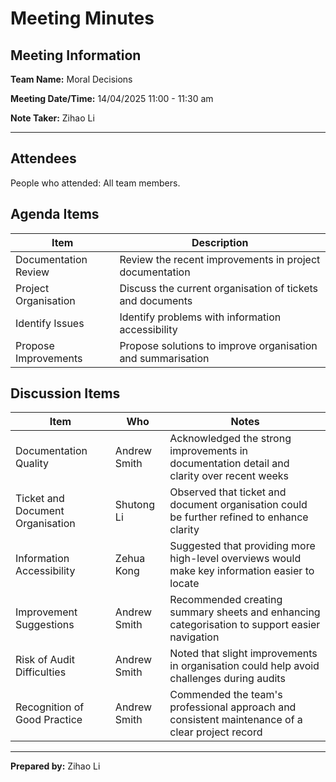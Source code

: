 # Meeting Minutes

## Meeting Information

**Team Name:** Moral Decisions

**Meeting Date/Time:** 14/04/2025  11:00 - 11:30 am

**Note Taker:** Zihao Li

------

## Attendees

People who attended: All team members.

## Agenda Items

| Item                        | Description                                                |
|-----------------------------|------------------------------------------------------------|
| Documentation Review        | Review the recent improvements in project documentation   |
| Project Organisation        | Discuss the current organisation of tickets and documents |
| Identify Issues             | Identify problems with information accessibility          |
| Propose Improvements        | Propose solutions to improve organisation and summarisation|

## Discussion Items

| Item                         | Who        | Notes                                                                                         |
|------------------------------|------------|-----------------------------------------------------------------------------------------------|
| Documentation Quality         | Andrew Smith| Acknowledged the strong improvements in documentation detail and clarity over recent weeks  |
| Ticket and Document Organisation | Shutong Li | Observed that ticket and document organisation could be further refined to enhance clarity   |
| Information Accessibility     | Zehua Kong | Suggested that providing more high-level overviews would make key information easier to locate|
| Improvement Suggestions       | Andrew Smith | Recommended creating summary sheets and enhancing categorisation to support easier navigation|
| Risk of Audit Difficulties    | Andrew Smith | Noted that slight improvements in organisation could help avoid challenges during audits    |
| Recognition of Good Practice  | Andrew Smith | Commended the team's professional approach and consistent maintenance of a clear project record |

------

**Prepared by:** Zihao Li